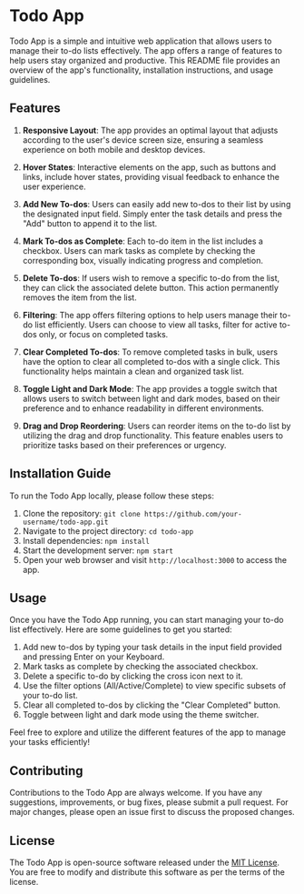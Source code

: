 # Todo App

Todo App is a simple and intuitive web application that allows users to manage their to-do lists effectively.
The app offers a range of features to help users stay organized and productive.
This README file provides an overview of the app's functionality, installation instructions, and usage guidelines.

## Features

1. **Responsive Layout**: The app provides an optimal layout that adjusts according to the user's device screen size,
    ensuring a seamless experience on both mobile and desktop devices.

3. **Hover States**: Interactive elements on the app, such as buttons and links, include hover states,
   providing visual feedback to enhance the user experience.

5. **Add New To-dos**: Users can easily add new to-dos to their list by using the designated input field. Simply enter the task details and press the "Add" button to append it to the list.

6. **Mark To-dos as Complete**: Each to-do item in the list includes a checkbox. Users can mark tasks as complete by checking the corresponding box, visually indicating progress and completion.

7. **Delete To-dos**: If users wish to remove a specific to-do from the list, they can click the associated delete button. This action permanently removes the item from the list.

8. **Filtering**: The app offers filtering options to help users manage their to-do list efficiently. Users can choose to view all tasks, filter for active to-dos only, or focus on completed tasks.

9. **Clear Completed To-dos**: To remove completed tasks in bulk, users have the option to clear all completed to-dos with a single click. This functionality helps maintain a clean and organized task list.

10. **Toggle Light and Dark Mode**: The app provides a toggle switch that allows users to switch between light and dark modes, based on their preference and to enhance readability in different environments.

11. **Drag and Drop Reordering**: Users can reorder items on the to-do list by utilizing the drag and drop functionality. This feature enables users to prioritize tasks based on their preferences or urgency.

## Installation Guide

To run the Todo App locally, please follow these steps:

1. Clone the repository: `git clone https://github.com/your-username/todo-app.git`
2. Navigate to the project directory: `cd todo-app`
3. Install dependencies: `npm install`
4. Start the development server: `npm start`
5. Open your web browser and visit `http://localhost:3000` to access the app.

## Usage

Once you have the Todo App running, you can start managing your to-do list effectively. Here are some guidelines to get you started:

1. Add new to-dos by typing your task details in the input field provided and pressing Enter on your Keyboard.
2. Mark tasks as complete by checking the associated checkbox.
3. Delete a specific to-do by clicking the cross icon next to it.
4. Use the filter options (All/Active/Complete) to view specific subsets of your to-do list.
5. Clear all completed to-dos by clicking the "Clear Completed" button.
6. Toggle between light and dark mode using the theme switcher.

Feel free to explore and utilize the different features of the app to manage your tasks efficiently!

## Contributing

Contributions to the Todo App are always welcome. If you have any suggestions, improvements, or bug fixes, please submit a pull request. For major changes, please open an issue first to discuss the proposed changes.

## License

The Todo App is open-source software released under the [MIT License](https://opensource.org/licenses/MIT). You are free to modify and distribute this software as per the terms of the license.

